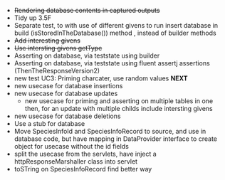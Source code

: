 - ~~Rendering database contents in captured outputs~~
- Tidy up 3.5F
- Separate test, to with use of different givens to run insert database in build (isStoredInTheDatabase()) method
, instead of builder methods
- ~~Add interesting givens~~
- ~~Use intersting givens getType~~
- Asserting on database, via teststate using builder
- Asserting on database, via teststate using fluent assertj assertions (ThenTheResponseVersion2)
- new test UC3: Priming charcater, use random values **NEXT**
- new usecase for database insertions
- new usecase for database updates
    - new usecase for priming and asserting on multiple tables in one then, for an update with multiple childs
     include intersting givens
- new usecase for database deletions
- Use a stub for database
- Move SpeciesInfoId and SpeciesInfoRecord to source, and use in database code, but have mapping in DataProvider
 interface to create object for usecase without the id fields
- split the usecase from the servlets, have inject a httpResponseMarshaller class into servlet
- toSTring on SpeciesInfoRecord find better way
